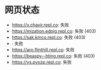 # 网页状态
- https://v.chavir.repl.co: 失败
- https://mization.edpjg.repl.co: 失败 (403)
- https://sak.kmco.repl.co: 失败 (403)
- : 失败
- https://aro.flinthill.repl.co: 失败
- https://beaspy--hting.repl.co: 失败 (403)
- https://ys.pyxzp.repl.co: 失败
